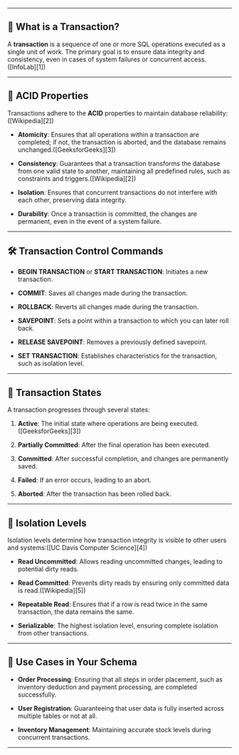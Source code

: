 
---

## 🔄 What is a Transaction?

A **transaction** is a sequence of one or more SQL operations executed as a single unit of work. The primary goal is to ensure data integrity and consistency, even in cases of system failures or concurrent access.([InfoLab][1])

---

## 🧱 ACID Properties

Transactions adhere to the **ACID** properties to maintain database reliability:([Wikipedia][2])

* **Atomicity**: Ensures that all operations within a transaction are completed; if not, the transaction is aborted, and the database remains unchanged.([GeeksforGeeks][3])

* **Consistency**: Guarantees that a transaction transforms the database from one valid state to another, maintaining all predefined rules, such as constraints and triggers.([Wikipedia][2])

* **Isolation**: Ensures that concurrent transactions do not interfere with each other, preserving data integrity.

* **Durability**: Once a transaction is committed, the changes are permanent, even in the event of a system failure.

---

## 🛠️ Transaction Control Commands

* **BEGIN TRANSACTION** or **START TRANSACTION**: Initiates a new transaction.

* **COMMIT**: Saves all changes made during the transaction.

* **ROLLBACK**: Reverts all changes made during the transaction.

* **SAVEPOINT**: Sets a point within a transaction to which you can later roll back.

* **RELEASE SAVEPOINT**: Removes a previously defined savepoint.

* **SET TRANSACTION**: Establishes characteristics for the transaction, such as isolation level.

---

## 🔄 Transaction States

A transaction progresses through several states:

1. **Active**: The initial state where operations are being executed.([GeeksforGeeks][3])

2. **Partially Committed**: After the final operation has been executed.

3. **Committed**: After successful completion, and changes are permanently saved.

4. **Failed**: If an error occurs, leading to an abort.

5. **Aborted**: After the transaction has been rolled back.

---

## 🔐 Isolation Levels

Isolation levels determine how transaction integrity is visible to other users and systems:([UC Davis Computer Science][4])

* **Read Uncommitted**: Allows reading uncommitted changes, leading to potential dirty reads.

* **Read Committed**: Prevents dirty reads by ensuring only committed data is read.([Wikipedia][5])

* **Repeatable Read**: Ensures that if a row is read twice in the same transaction, the data remains the same.

* **Serializable**: The highest isolation level, ensuring complete isolation from other transactions.

---

## 📌 Use Cases in Your Schema

* **Order Processing**: Ensuring that all steps in order placement, such as inventory deduction and payment processing, are completed successfully.

* **User Registration**: Guaranteeing that user data is fully inserted across multiple tables or not at all.

* **Inventory Management**: Maintaining accurate stock levels during concurrent transactions.

---
